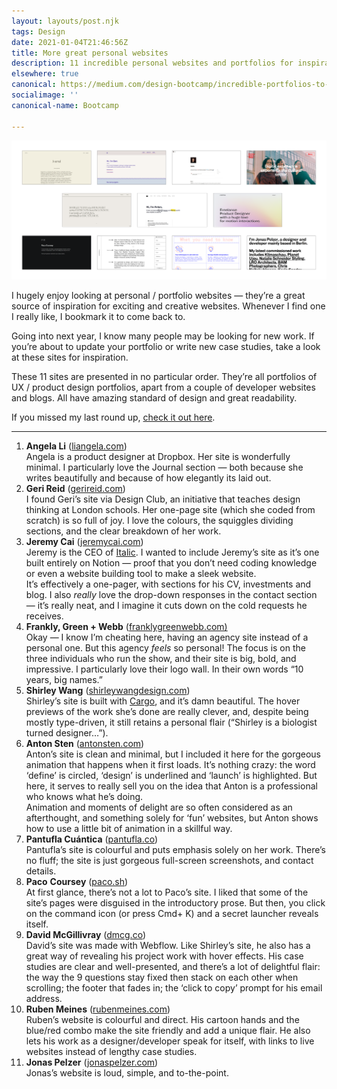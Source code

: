 ```yaml
---
layout: layouts/post.njk
tags: Design
date: 2021-01-04T21:46:56Z
title: More great personal websites
description: 11 incredible personal websites and portfolios for inspiration.
elsewhere: true
canonical: https://medium.com/design-bootcamp/incredible-portfolios-to-inspire-you-34fb5069f1b3
socialimage: ''
canonical-name: Bootcamp

---
```

![](/img/portfolios2.png "A screenshot of the eleven websites listed.")

I hugely enjoy looking at personal / portfolio websites — they’re a great source of inspiration for exciting and creative websites. Whenever I find one I really like, I bookmark it to come back to.

Going into next year, I know many people may be looking for new work. If you’re about to update your portfolio or write new case studies, take a look at these sites for inspiration.

These 11 sites are presented in no particular order. They’re all portfolios of UX / product design portfolios, apart from a couple of developer websites and blogs. All have amazing standard of design and great readability.

If you missed my last round up, [check it out here](https://paavanblog.com/posts/these-are-my-favourite-personal-websites/).

***

 1. **Angela Li** ([liangela.com](https://www.liangela.com/))  
    Angela is a product designer at Dropbox. Her site is wonderfully minimal. I particularly love the Journal section — both because she writes beautifully and because of how elegantly its laid out.
 2. **Geri Reid** ([gerireid.com](https://gerireid.com/))  
    I found Geri’s site via Design Club, an initiative that teaches design thinking at London schools. Her one-page site (which she coded from scratch) is so full of joy. I love the colours, the squiggles dividing sections, and the clear breakdown of her work.
 3. **Jeremy Cai** ([jeremycai.com](https://jeremycai.com/))  
    Jeremy is the CEO of [Italic](https://italic.com/). I wanted to include Jeremy’s site as it’s one built entirely on Notion — proof that you don’t need coding knowledge or even a website building tool to make a sleek website.  
    It’s effectively a one-pager, with sections for his CV, investments and blog. I also _really_ love the drop-down responses in the contact section — it’s really neat, and I imagine it cuts down on the cold requests he receives.
 4. **Frankly, Green + Webb** ([franklygreenwebb.com)](https://www.franklygreenwebb.com/)  
    Okay — I know I’m cheating here, having an agency site instead of a personal one. But this agency _feels_ so personal! The focus is on the three individuals who run the show, and their site is big, bold, and impressive. I particularly love their logo wall. In their own words “10 years, big names.”
 5. **Shirley Wang** ([shirleywangdesign.com](https://shirleywangdesign.com/))  
    Shirley’s site is built with [Cargo](http://cargo.site), and it’s damn beautiful. The hover previews of the work she’s done are really clever, and, despite being mostly type-driven, it still retains a personal flair (“Shirley is a biologist turned designer…”).
 6. **Anton Sten** ([antonsten.com](https://www.antonsten.com/))  
    Anton’s site is clean and minimal, but I included it here for the gorgeous animation that happens when it first loads. It’s nothing crazy: the word ‘define’ is circled, ‘design’ is underlined and ‘launch’ is highlighted. But here, it serves to really sell you on the idea that Anton is a professional who knows what he’s doing.  
    Animation and moments of delight are so often considered as an afterthought, and something solely for ‘fun’ websites, but Anton shows how to use a little bit of animation in a skillful way.
 7. **Pantufla Cuántica** ([pantufla.co](http://pantufla.co/))  
    Pantufla’s site is colourful and puts emphasis solely on her work. There’s no fluff; the site is just gorgeous full-screen screenshots, and contact details.
 8. **Paco** **Coursey** ([paco.sh](https://paco.sh/))  
    At first glance, there’s not a lot to Paco’s site. I liked that some of the site’s pages were disguised in the introductory prose. But then, you click on the command icon (or press Cmd+ K) and a secret launcher reveals itself.
 9. **David McGillivray** ([dmcg.co](http://dmcg.co/))  
    David’s site was made with Webflow. Like Shirley’s site, he also has a great way of revealing his project work with hover effects. His case studies are clear and well-presented, and there’s a lot of delightful flair: the way the 9 questions stay fixed then stack on each other when scrolling; the footer that fades in; the ‘click to copy’ prompt for his email address.
10. **Ruben Meines** ([rubenmeines.com](https://rubenmeines.com/))  
    Ruben’s website is colourful and direct. His cartoon hands and the blue/red combo make the site friendly and add a unique flair. He also lets his work as a designer/developer speak for itself, with links to live websites instead of lengthy case studies.
11. **Jonas Pelzer** ([jonaspelzer.com](https://jonaspelzer.com))  
    Jonas’s website is loud, simple, and to-the-point.